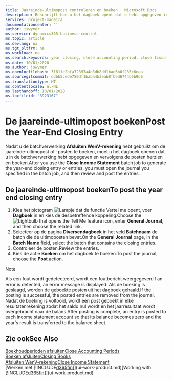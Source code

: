 ```yaml
---
title: Jaareinde-ultimopost controleren en boeken | Microsoft Docs
description: Beschrijft hoe u het dagboek opent dat u hebt opgegeven in de batchverwerking Afsluiten WenV-rekening en vervolgens de jaareinde-ultimopost controleert en boekt.
services: project-madeira
documentationcenter: ''
author: jswymer
ms.service: dynamics365-business-central
ms.topic: article
ms.devlang: na
ms.tgt_pltfrm: na
ms.workload: na
ms.search.keywords: year closing, close accounting period, close fiscal year, bank account detailed trial balance
ms.date: 10/01/2020
ms.author: jswymer
ms.openlocfilehash: 3181fe2bfa72897a4e8db8dd1bae6b0f235c6eaa
ms.sourcegitcommit: ddbb5cede750df1baba4b3eab8fbed6744b5b9d6
ms.translationtype: HT
ms.contentlocale: nl-NL
ms.lasthandoff: 10/01/2020
ms.locfileid: "3923167"
---
```

# <a name="post-the-year-end-closing-entry"></a><span data-ttu-id="7c1cd-103">De jaareinde-ultimopost boeken</span><span class="sxs-lookup"><span data-stu-id="7c1cd-103">Post the Year-End Closing Entry</span></span>
<span data-ttu-id="7c1cd-104">Nadat u de batchverwerking **Afsluiten WenV-rekening** hebt gebruikt om de jaareinde-ultimopost of -posten te boeken, moet u het dagboek openen dat u in de batchverwerking hebt opgegeven en vervolgens de posten herzien en boeken.</span><span class="sxs-lookup"><span data-stu-id="7c1cd-104">After you use the **Close Income Statement** batch job to generate the year-end closing entry or entries, you must open the journal you specified in the batch job, and then review and post the entries.</span></span>

## <a name="to-post-the-year-end-closing-entry"></a><span data-ttu-id="7c1cd-105">De jaareinde-ultimopost boeken</span><span class="sxs-lookup"><span data-stu-id="7c1cd-105">To post the year end closing entry</span></span>
1. <span data-ttu-id="7c1cd-106">Kies het pictogram ![Lampje dat de functie Vertel me opent](media/ui-search/search_small.png "Vertel me wat u wilt doen"), voer **Dagboek** in en kies de desbetreffende koppeling.</span><span class="sxs-lookup"><span data-stu-id="7c1cd-106">Choose the ![Lightbulb that opens the Tell Me feature](media/ui-search/search_small.png "Tell me what you want to do") icon, enter **General Journal**, and then choose the related link.</span></span>
2. <span data-ttu-id="7c1cd-107">Selecteer op de pagina **Diversendagboek** in het veld **Batchnaam** de batch die de ultimoposten bevat.</span><span class="sxs-lookup"><span data-stu-id="7c1cd-107">On the **General Journal** page, in the **Batch Name** field, select the batch that contains the closing entries.</span></span>
3. <span data-ttu-id="7c1cd-108">Controleer de posten.</span><span class="sxs-lookup"><span data-stu-id="7c1cd-108">Review the entries.</span></span>
4. <span data-ttu-id="7c1cd-109">Kies de actie **Boeken** om het dagboek te boeken.</span><span class="sxs-lookup"><span data-stu-id="7c1cd-109">To post the journal, choose the **Post** action.</span></span>

> [!NOTE]  
>   <span data-ttu-id="7c1cd-110">Als een fout wordt gedetecteerd, wordt een foutbericht weergegeven.</span><span class="sxs-lookup"><span data-stu-id="7c1cd-110">If an error is detected, an error message is displayed.</span></span> <span data-ttu-id="7c1cd-111">Als de boeking is geslaagd, worden de geboekte posten uit het dagboek gehaald.</span><span class="sxs-lookup"><span data-stu-id="7c1cd-111">If the posting is successful, the posted entries are removed from the journal.</span></span> <span data-ttu-id="7c1cd-112">Nadat de boeking is voltooid, wordt een post geboekt in elke resultatenrekening zodat het saldo nul wordt en het jaarresultaat wordt overgebracht naar de balans.</span><span class="sxs-lookup"><span data-stu-id="7c1cd-112">After posting is complete, an entry is posted to each income statement account so that its balance becomes zero and the year's result is transferred to the balance sheet.</span></span>

## <a name="see-also"></a><span data-ttu-id="7c1cd-113">Zie ook</span><span class="sxs-lookup"><span data-stu-id="7c1cd-113">See Also</span></span>
[<span data-ttu-id="7c1cd-114">Boekhoudperioden afsluiten</span><span class="sxs-lookup"><span data-stu-id="7c1cd-114">Close Accounting Periods</span></span>](year-close-account-periods.md)  
[<span data-ttu-id="7c1cd-115">Boeken afsluiten</span><span class="sxs-lookup"><span data-stu-id="7c1cd-115">Closing Books</span></span>](year-close-books.md)  
[<span data-ttu-id="7c1cd-116">Afsluiten WenV-rekening</span><span class="sxs-lookup"><span data-stu-id="7c1cd-116">Close Income Statement</span></span>](year-close-income-statement.md)  
<span data-ttu-id="7c1cd-117">[Werken met [!INCLUDE[d365fin](includes/d365fin_md.md)]](ui-work-product.md)</span><span class="sxs-lookup"><span data-stu-id="7c1cd-117">[Working with [!INCLUDE[d365fin](includes/d365fin_md.md)]](ui-work-product.md)</span></span>
